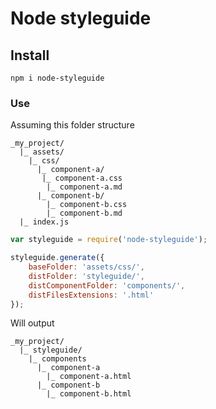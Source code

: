 # Node styleguide

## Install
```
npm i node-styleguide
```

### Use
Assuming this folder structure
```
_my_project/
  |_ assets/
    |_ css/
      |_ component-a/
       |_ component-a.css
        |_ component-a.md
      |_ component-b/
        |_ component-b.css
        |_ component-b.md
  |_ index.js
```
```js
var styleguide = require('node-styleguide');

styleguide.generate({
	baseFolder: 'assets/css/',
	distFolder: 'styleguide/',
	distComponentFolder: 'components/',
	distFilesExtensions: '.html'
});
```
Will output
```
_my_project/
  |_ styleguide/
    |_ components
      |_ component-a
        |_ component-a.html
      |_ component-b
        |_ component-b.html
```
